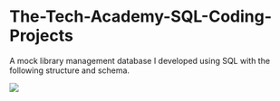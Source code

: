 # The-Tech-Academy-SQL-Coding-Projects

A mock library management database I developed using SQL with the following structure and schema.

<img src="https://github.com/clobslee/The-Tech-Academy-SQL-Coding-Projects/blob/master/dbLibrarySchema.png">


